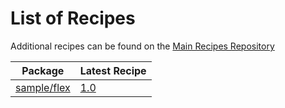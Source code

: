 # List of Recipes

Additional recipes can be found on the [Main Recipes Repository](https://github.com/symfony/recipes/blob/flex/main/RECIPES.md)

| Package | Latest Recipe |
| --- | --- |
| [sample/flex](https://packagist.org/packages/sample/flex) | [1.0](sample/flex/1.0) |